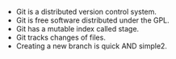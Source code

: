 - Git is a distributed version control system.
- Git is free software distributed under the GPL.
- Git has a mutable index called stage.
- Git tracks changes of files.
- Creating a new branch is quick AND simple2.

